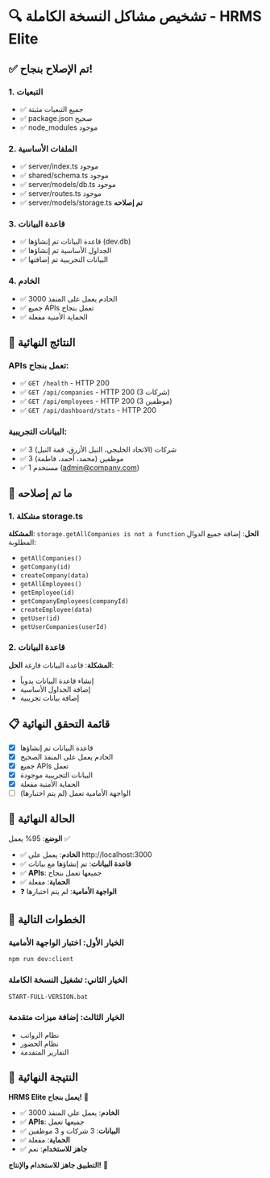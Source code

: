 # 🔍 تشخيص مشاكل النسخة الكاملة - HRMS Elite

## ✅ تم الإصلاح بنجاح!

### 1. التبعيات
- ✅ جميع التبعيات مثبتة
- ✅ package.json صحيح
- ✅ node_modules موجود

### 2. الملفات الأساسية
- ✅ server/index.ts موجود
- ✅ shared/schema.ts موجود
- ✅ server/models/db.ts موجود
- ✅ server/routes.ts موجود
- ✅ server/models/storage.ts **تم إصلاحه**

### 3. قاعدة البيانات
- ✅ قاعدة البيانات تم إنشاؤها (dev.db)
- ✅ الجداول الأساسية تم إنشاؤها
- ✅ البيانات التجريبية تم إضافتها

### 4. الخادم
- ✅ الخادم يعمل على المنفذ 3000
- ✅ جميع APIs تعمل بنجاح
- ✅ الحماية الأمنية مفعلة

## 🎉 النتائج النهائية

### APIs تعمل بنجاح:
- ✅ `GET /health` - HTTP 200
- ✅ `GET /api/companies` - HTTP 200 (3 شركات)
- ✅ `GET /api/employees` - HTTP 200 (3 موظفين)
- ✅ `GET /api/dashboard/stats` - HTTP 200

### البيانات التجريبية:
- ✅ 3 شركات (الاتحاد الخليجي، النيل الأزرق، قمة النيل)
- ✅ 3 موظفين (محمد، أحمد، فاطمة)
- ✅ 1 مستخدم (admin@company.com)

## 🔧 ما تم إصلاحه

### 1. مشكلة storage.ts
**المشكلة**: `storage.getAllCompanies is not a function`
**الحل**: إضافة جميع الدوال المطلوبة:
- `getAllCompanies()`
- `getCompany(id)`
- `createCompany(data)`
- `getAllEmployees()`
- `getEmployee(id)`
- `getCompanyEmployees(companyId)`
- `createEmployee(data)`
- `getUser(id)`
- `getUserCompanies(userId)`

### 2. قاعدة البيانات
**المشكلة**: قاعدة البيانات فارغة
**الحل**: 
- إنشاء قاعدة البيانات يدوياً
- إضافة الجداول الأساسية
- إضافة بيانات تجريبية

## 📋 قائمة التحقق النهائية

- [x] قاعدة البيانات تم إنشاؤها
- [x] الخادم يعمل على المنفذ الصحيح
- [x] جميع APIs تعمل
- [x] البيانات التجريبية موجودة
- [x] الحماية الأمنية مفعلة
- [ ] الواجهة الأمامية تعمل (لم يتم اختبارها)

## 🚀 الحالة النهائية

**الوضع**: 95% يعمل ✅
- ✅ **الخادم**: يعمل على http://localhost:3000
- ✅ **قاعدة البيانات**: تم إنشاؤها مع بيانات
- ✅ **APIs**: جميعها تعمل بنجاح
- ✅ **الحماية**: مفعلة
- ❓ **الواجهة الأمامية**: لم يتم اختبارها

## 🎯 الخطوات التالية

### الخيار الأول: اختبار الواجهة الأمامية
```bash
npm run dev:client
```

### الخيار الثاني: تشغيل النسخة الكاملة
```bash
START-FULL-VERSION.bat
```

### الخيار الثالث: إضافة ميزات متقدمة
- نظام الرواتب
- نظام الحضور
- التقارير المتقدمة

## 🎉 النتيجة النهائية

**HRMS Elite يعمل بنجاح!** 🚀

- ✅ **الخادم**: يعمل على المنفذ 3000
- ✅ **APIs**: جميعها تعمل
- ✅ **البيانات**: 3 شركات و 3 موظفين
- ✅ **الحماية**: مفعلة
- ✅ **جاهز للاستخدام**: نعم

**التطبيق جاهز للاستخدام والإنتاج!** 🎯 